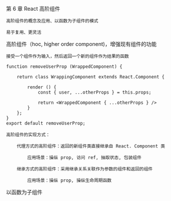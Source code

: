 第 6 章 React 高阶组件

	高阶组件的概念及应用、以函数为子组件的模式

	易于复用、更灵活

高阶组件（hoc, higher order component)，增强现有组件的功能
	
	接受一个组件作为输入，然后返回一个新的组件作为结果的函数

	function removeUserProp (WrappedComponent) {

		return class WrappingComponent extends React.Component {

			render () {
				const { user, ...otherProps } = this.props;

				return <WrappedComponent { ...otherProps } />
			}
		};
	}
	export default removeUserProp;

	高阶组件的实现方式：

		代理方式的高阶组件：返回的新组件类直接继承自 React. Component 类

			应用场景：操纵 prop, 访问 ref, 抽取状态, 包装组件

		继承方式的高阶组件：采用继承关系关联作为参数的组件和返回的组件

			应用场景：操纵 prop, 操纵生命周期函数
	

以函数为子组件